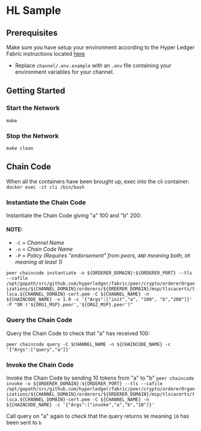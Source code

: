 # HL Sample

## Prerequisites
Make sure you have setup your environment according to the Hyper Ledger Fabric instructions located [here](https://hyperledger-fabric.readthedocs.io/en/release-1.2/getting_started.html)

* Replace ```channel/.env.example``` with an ```.env``` file containing your environment variables for 
your channel.

## Getting Started
### Start the Network
```make```

### Stop the Network
```make clean```

## Chain Code
When all the containers have been brought up, exec into the cli container:
```docker exec -it cli /bin/bash```

### Instantiate the Chain Code
Instantiate the Chain Code giving "a" 100 and "b" 200:

#### NOTE:

* ```-C``` = *Channel Name*
* ```-n``` = *Chain Code Name*
* ```-P``` = *Policy (Requires "endorsement" from peers, ```AND``` meaning both, ```OR``` meaning at least 1)*

```peer chaincode instantiate -o ${ORDERER_DOMAIN}:${ORDERER_PORT} --tls --cafile /opt/gopath/src/github.com/hyperledger/fabric/peer/crypto/ordererOrganizations/${CHANNEL_DOMAIN}/orderers/${ORDERER_DOMAIN}/msp/tlscacerts/tlsca.${CHANNEL_DOMAIN}-cert.pem -C ${CHANNEL_NAME} -n ${CHAINCODE_NAME} -v 1.0 -c '{"Args":["init","a", "100", "b","200"]}' -P "OR ('${ORG1_MSP}.peer','${ORG2_MSP}.peer')"```

### Query the Chain Code
Query the Chain Code to check that "a" has received 100:

```peer chaincode query -C $CHANNEL_NAME -n ${CHAINCODE_NAME} -c '{"Args":["query","a"]}'```

### Invoke the Chain Code
Invoke the Chain Code by sending 10 tokens from "a" to "b"
```peer chaincode invoke -o ${ORDERER_DOMAIN}:${ORDERER_PORT} --tls --cafile /opt/gopath/src/github.com/hyperledger/fabric/peer/crypto/ordererOrganizations/${CHANNEL_DOMAIN}/orderers/${ORDERER_DOMAIN}/msp/tlscacerts/tlsca.${CHANNEL_DOMAIN}-cert.pem -C ${CHANNEL_NAME} -n ${CHAINCODE_NAME} -c '{"Args":["invoke","a","b","10"]}'```

Call query on "a" again to check that the query returns ```90``` meaning ```10``` has been sent to ```b```
